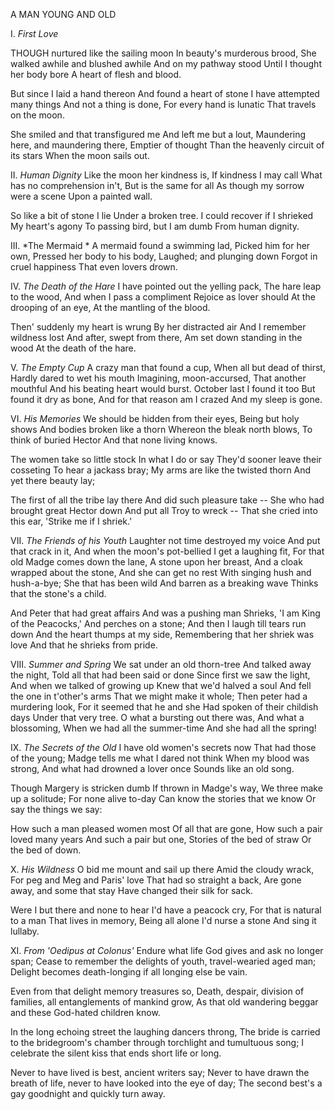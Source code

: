 A MAN YOUNG AND OLD

I.  *First Love*

THOUGH nurtured like the sailing moon
In beauty's murderous brood,
She walked awhile and blushed awhile
And on my pathway stood
Until I thought her body bore
A heart of flesh and blood.

But since I laid a hand thereon
And found a heart of stone
I have attempted many things
And not a thing is done,
For every hand is lunatic
That travels on the moon.

She smiled and that transfigured me
And left me but a lout,
Maundering here, and maundering there,
Emptier of thought
Than the heavenly circuit of its stars
When the moon sails out.

II.  *Human Dignity*
Like the moon her kindness is,
If kindness I may call
What has no comprehension in't,
But is the same for all
As though my sorrow were a scene
Upon a painted wall.

So like a bit of stone I lie
Under a broken tree.
I could recover if I shrieked
My heart's agony
To passing bird, but I am dumb
From human dignity.

III.  *The Mermaid *
A mermaid found a swimming lad,
Picked him for her own,
Pressed her body to his body,
Laughed; and plunging down
Forgot in cruel happiness
That even lovers drown.

IV.  *The Death of the Hare*
I have pointed out the yelling pack,
The hare leap to the wood,
And when I pass a compliment
Rejoice as lover should
At the drooping of an eye,
At the mantling of the blood.

Then' suddenly my heart is wrung
By her distracted air
And I remember wildness lost
And after, swept from there,
Am set down standing in the wood
At the death of the hare.

V.  *The Empty Cup*
A crazy man that found a cup,
When all but dead of thirst,
Hardly dared to wet his mouth
Imagining, moon-accursed,
That another mouthful
And his beating heart would burst.
October last I found it too
But found it dry as bone,
And for that reason am I crazed
And my sleep is gone.

VI.  *His Memories*
We should be hidden from their eyes,
Being but holy shows
And bodies broken like a thorn
Whereon the bleak north blows,
To think of buried Hector
And that none living knows.

The women take so little stock
In what I do or say
They'd sooner leave their cosseting
To hear a jackass bray;
My arms are like the twisted thorn
And yet there beauty lay;

The first of all the tribe lay there
And did such pleasure take --
She who had brought great Hector down
And put all Troy to wreck --
That she cried into this ear,
'Strike me if I shriek.'

VII.  *The Friends of his Youth*
Laughter not time destroyed my voice
And put that crack in it,
And when the moon's pot-bellied
I get a laughing fit,
For that old Madge comes down the lane,
A stone upon her breast,
And a cloak wrapped about the stone,
And she can get no rest
With singing hush and hush-a-bye;
She that has been wild
And barren as a breaking wave
Thinks that the stone's a child.

And Peter that had great affairs
And was a pushing man
Shrieks, 'I am King of the Peacocks,'
And perches on a stone;
And then I laugh till tears run down
And the heart thumps at my side,
Remembering that her shriek was love
And that he shrieks from pride.

VIII.  *Summer and Spring*
We sat under an old thorn-tree
And talked away the night,
Told all that had been said or done
Since first we saw the light,
And when we talked of growing up
Knew that we'd halved a soul
And fell the one in t'other's arms
That we might make it whole;
Then peter had a murdering look,
For it seemed that he and she
Had spoken of their childish days
Under that very tree.
O what a bursting out there was,
And what a blossoming,
When we had all the summer-time
And she had all the spring!

IX.  *The Secrets of the Old*
I have old women's secrets now
That had those of the young;
Madge tells me what I dared not think
When my blood was strong,
And what had drowned a lover once
Sounds like an old song.

Though Margery is stricken dumb
If thrown in Madge's way,
We three make up a solitude;
For none alive to-day
Can know the stories that we know
Or say the things we say:

How such a man pleased women most
Of all that are gone,
How such a pair loved many years
And such a pair but one,
Stories of the bed of straw
Or the bed of down.

X.  *His Wildness*
O bid me mount and sail up there
Amid the cloudy wrack,
For peg and Meg and Paris' love
That had so straight a back,
Are gone away, and some that stay
Have changed their silk for sack.

Were I but there and none to hear
I'd have a peacock cry,
For that is natural to a man
That lives in memory,
Being all alone I'd nurse a stone
And sing it lullaby.

XI.  *From 'Oedipus at Colonus'*
Endure what life God gives and ask no longer span;
Cease to remember the delights of youth, travel-wearied aged man;
Delight becomes death-longing if all longing else be vain.

Even from that delight memory treasures so,
Death, despair, division of families, all entanglements of mankind grow,
As that old wandering beggar and these God-hated children know.

In the long echoing street the laughing dancers throng,
The bride is carried to the bridegroom's chamber through torchlight and tumultuous song;
I celebrate the silent kiss that ends short life or long.

Never to have lived is best, ancient writers say;
Never to have drawn the breath of life, never to have looked into the eye of day;
The second best's a gay goodnight and quickly turn away.
